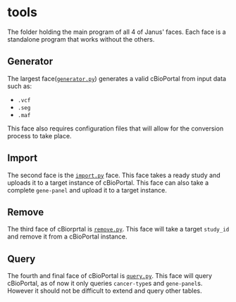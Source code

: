 # tools
The folder holding the main program of all 4 of Janus' faces.
Each face is a standalone program that works without the others.

## Generator

The largest face([`generator.py`](generator.py)) generates a valid cBioPortal from input data such as:
* `.vcf`
* `.seg`
* `.maf`

This face also requires configuration files that will allow for the conversion process to take place.

## Import

The second face is the [`import.py`](importer.py) face. 
This face takes a ready study and uploads it to a target instance of cBioPortal.
This face can also take a complete `gene-panel` and upload it to a target instance.

## Remove

The third face of cBiorprtal is [`remove.py`](remove.py).
This face will take a target `study_id` and remove it from a cBioPortal instance.

## Query

The fourth and final face of cBioPortal is [`query.py`](query.py).
This face will query cBioPortal, as of now it only queries `cancer-type`s and `gene-panel`s.
However it should not be difficult to extend and query other tables.